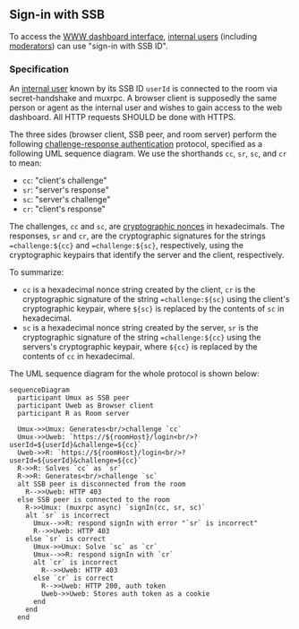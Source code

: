 ## Sign-in with SSB

To access the [WWW dashboard interface](Web%20Dashboard.md), [internal users](../Stakeholders/Internal%20user.md) (including [moderators](../Stakeholders/Moderator.md)) can use "sign-in with SSB ID".

### Specification

An [internal user](../Stakeholders/Internal%20user.md) known by its SSB ID `userId` is connected to the room via secret-handshake and muxrpc. A browser client is supposedly the same person or agent as the internal user and wishes to gain access to the web dashboard. All HTTP requests SHOULD be done with HTTPS.

The three sides (browser client, SSB peer, and room server) perform the following [challenge-response authentication](https://en.wikipedia.org/wiki/Challenge%E2%80%93response_authentication) protocol, specified as a following UML sequence diagram. We use the shorthands `cc`, `sr`, `sc`, and `cr` to mean:

- `cc`: "client's challenge"
- `sr`: "server's response"
- `sc`: "server's challenge"
- `cr`: "client's response"

The challenges, `cc` and `sc`, are [cryptographic nonces](https://en.wikipedia.org/wiki/Cryptographic_nonce) in hexadecimals. The responses, `sr` and `cr`, are the cryptographic signatures for the strings `=challenge:${cc}` and `=challenge:${sc}`, respectively, using the cryptographic keypairs that identify the server and the client, respectively.

To summarize:

- `cc` is a hexadecimal nonce string created by the client, `cr` is the cryptographic signature of the string `=challenge:${sc}` using the client's cryptographic keypair, where `${sc}` is replaced by the contents of `sc` in hexadecimal.
- `sc` is a hexadecimal nonce string created by the server, `sr` is the cryptographic signature of the string `=challenge:${cc}` using the servers's cryptographic keypair, where `${cc}` is replaced by the contents of `cc` in hexadecimal.

The UML sequence diagram for the whole protocol is shown below:

```mermaid
sequenceDiagram
  participant Umux as SSB peer
  participant Uweb as Browser client
  participant R as Room server

  Umux->>Umux: Generates<br/>challenge `cc`
  Umux->>Uweb: `https://${roomHost}/login<br/>?userId=${userId}&challenge=${cc}`
  Uweb->>R: `https://${roomHost}/login<br/>?userId=${userId}&challenge=${cc}`
  R->>R: Solves `cc` as `sr`
  R->>R: Generates<br/>challenge `sc`
  alt SSB peer is disconnected from the room
    R-->>Uweb: HTTP 403
  else SSB peer is connected to the room
    R->>Umux: (muxrpc async) `signIn(cc, sr, sc)`
    alt `sr` is incorrect
      Umux-->>R: respond signIn with error "`sr` is incorrect"
      R-->>Uweb: HTTP 403
    else `sr` is correct
      Umux->>Umux: Solve `sc` as `cr`
      Umux-->>R: respond signIn with `cr`
      alt `cr` is incorrect
        R-->>Uweb: HTTP 403
      else `cr` is correct
        R-->>Uweb: HTTP 200, auth token
        Uweb->>Uweb: Stores auth token as a cookie
      end
    end
  end
```
